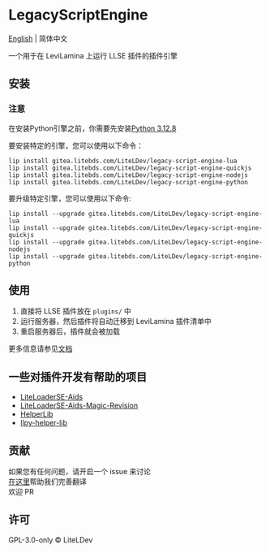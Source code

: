 # LegacyScriptEngine

[English](README.md) | 简体中文

一个用于在 LeviLamina 上运行 LLSE 插件的插件引擎

## 安装

### 注意

在安装Python引擎之前，你需要先安装[Python 3.12.8](https://www.python.org/downloads/release/python-3128/)

要安装特定的引擎，您可以使用以下命令：

```shell
lip install gitea.litebds.com/LiteLDev/legacy-script-engine-lua
lip install gitea.litebds.com/LiteLDev/legacy-script-engine-quickjs
lip install gitea.litebds.com/LiteLDev/legacy-script-engine-nodejs
lip install gitea.litebds.com/LiteLDev/legacy-script-engine-python
```

要升级特定引擎，您可以使用以下命令:

```shell
lip install --upgrade gitea.litebds.com/LiteLDev/legacy-script-engine-lua
lip install --upgrade gitea.litebds.com/LiteLDev/legacy-script-engine-quickjs
lip install --upgrade gitea.litebds.com/LiteLDev/legacy-script-engine-nodejs
lip install --upgrade gitea.litebds.com/LiteLDev/legacy-script-engine-python
```

## 使用

1. 直接将 LLSE 插件放在 `plugins/` 中
2. 运行服务器，然后插件将自动迁移到 LeviLamina 插件清单中
3. 重启服务器后，插件就会被加载

更多信息请参见[文档](https://lse.levimc.org)

## 一些对插件开发有帮助的项目

- [LiteLoaderSE-Aids](https://github.com/LiteLDev/LiteLoaderSE-Aids)
- [LiteLoaderSE-Aids-Magic-Revision](https://github.com/luoqing510/LiteLoaderSE-Aids-Magic-Revision)
- [HelperLib](https://github.com/LiteLDev/HelperLib)
- [llpy-helper-lib](https://github.com/LiteLDev/llpy-helper-lib)

## 贡献

如果您有任何问题，请开启一个 issue 来讨论  
[在这里](https://crowdin.com/project/legacyscriptengine)帮助我们完善翻译  
欢迎 PR

## 许可

GPL-3.0-only © LiteLDev
